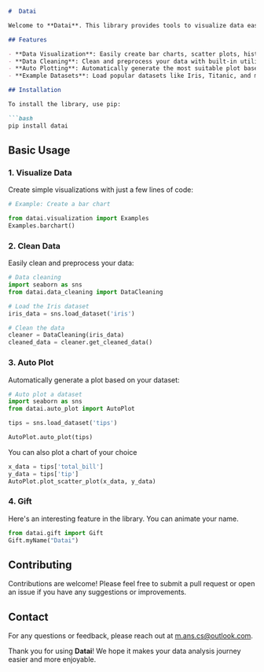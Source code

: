 

```markdown
#  Datai

Welcome to **Datai**. This library provides tools to visualize data easily, clean datasets, and automatically generate appropriate plots for your data. Whether you're a beginner or an experienced data scientist, this library aims to simplify the data exploration and visualization process.

## Features

- **Data Visualization**: Easily create bar charts, scatter plots, histograms, and more with simple functions.
- **Data Cleaning**: Clean and preprocess your data with built-in utilities for handling missing values, normalizing data, and more.
- **Auto Plotting**: Automatically generate the most suitable plot based on your dataset's characteristics.
- **Example Datasets**: Load popular datasets like Iris, Titanic, and more for quick experimentation and testing.

## Installation

To install the library, use pip:

```bash
pip install datai
```

## Basic Usage


### 1. Visualize Data

Create simple visualizations with just a few lines of code:

```python
# Example: Create a bar chart

from datai.visualization import Examples
Examples.barchart()
```

### 2. Clean Data

Easily clean and preprocess your data:

```python
# Data cleaning
import seaborn as sns
from datai.data_cleaning import DataCleaning

# Load the Iris dataset
iris_data = sns.load_dataset('iris')

# Clean the data
cleaner = DataCleaning(iris_data)
cleaned_data = cleaner.get_cleaned_data()
```

### 3. Auto Plot

Automatically generate a plot based on your dataset:

```python
# Auto plot a dataset
import seaborn as sns
from datai.auto_plot import AutoPlot

tips = sns.load_dataset('tips')

AutoPlot.auto_plot(tips)
```

You can also plot a chart of your choice
```python
x_data = tips['total_bill']
y_data = tips['tip']
AutoPlot.plot_scatter_plot(x_data, y_data)
````

### 4. Gift
Here's an interesting feature in the library. You can animate your name.
```python
from datai.gift import Gift
Gift.myName("Datai")
```

## Contributing

Contributions are welcome! Please feel free to submit a pull request or open an issue if you have any suggestions or improvements.

## Contact

For any questions or feedback, please reach out at [m.ans.cs@outlook.com](mailto:m.ans.cs@outlook.com).


Thank you for using **Datai**! We hope it makes your data analysis journey easier and more enjoyable.
